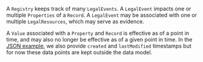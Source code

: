 A `Registry` keeps track of many `LegalEvents`. A `LegalEvent` impacts one or multiple `Properties` of a `Record`. A `LegalEvent` may be associated with one or multiple `LegalResources`, which may serve as evidence. 

A `Value` associated with a `Property` and `Record` is effective as of a point in time, and may also no longer be effective as of a given point in time. In the [JSON example](https://github.com/belgif/ICEGthema-person/blob/main/resources/examples/registry/registry.jsonc), we also provide `created` and `lastModified` timestamps but for now these data points are kept outside the data model.
